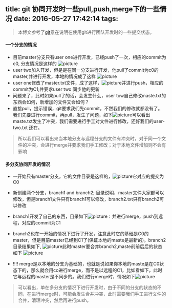 title: git 协同开发时一些pull,push,merge下的一些情况
date: 2016-05-27 17:42:14
tags:
---
> 本博文参考了[git](https://git-scm.com/book/zh/v1/Git-%E5%88%86%E6%94%AF-%E5%88%86%E6%94%AF%E7%9A%84%E6%96%B0%E5%BB%BA%E4%B8%8E%E5%90%88%E5%B9%B6)意在说明在使用git进行团队开发时的一些提交状态。

<!-- more -->


#### 一个分支的情况
+ 目前master分支只有user one进行开发，已经push了一次，相应的commit为c0, 分支情况是这样的 ![picture](http://7xncgn.com1.z0.glb.clouddn.com/16-5-27/16529266.jpg)
+ user two加入开发，但是是在同一分支进行开发，他pull了commit为c0的master,并进行开发，本地的情况成了这样 ![picture](http://7xncgn.com1.z0.glb.clouddn.com/16-5-27/25280459.jpg)
+ user one修改了master.txt文件，成了这样，![picture](http://7xncgn.com1.z0.glb.clouddn.com/16-5-27/64199265.jpg)并进行push，相应的commit为C1;并要求user two 同步他的更新
+ 问题来了，此时如果pull了的话，会发生什么，user tow自己修改maste.txt的东西会如何，新增加的文件又会如何？
+ 直接pull，提示错误，git要求我们先commit，不然我们的修改就都没有了。我们先要进行commit，再pull，发生了问题，如下![picture](http://7xncgn.com1.z0.glb.clouddn.com/16-5-27/42100032.jpg)可以看出maste.txt发生了冲突，我们需要进行手工对文件进行修改，还好我们的user-two.txt 还在。

> 所以我们可以看出来当本地分支与远程分支的文件有冲突时，对于同一个文件的冲突，会进行merge并要求我们手工修改；对于本地文件增加则不会有影响


#### 多分支协同开发的情况
+ 一开始只有master分支，它的文件目录是这样的，![picture](http://7xncgn.com1.z0.glb.clouddn.com/16-5-27/42135075.jpg)它对应的提交为C0
+ 新创建两个分支，branch1 and branch2; 目录说明，master文件大家都可以修改，但是branch1文件只有branch1可以修改，branch2.txt只有branch2可以修改
+ branch1开发了自己的东西，目录如下![picture](http://7xncgn.com1.z0.glb.clouddn.com/16-5-27/49029717.jpg)：并进行merge，push到远程，对应的commit为C1
+ branch2也在一开始的情况下进行了开发，注意此时它的基础是C0的master，但是目前master已经到C1了(保证本地的maste是最新的)。branch2目录结果如下, ![picture](http://7xncgn.com1.z0.glb.clouddn.com/16-5-27/97882007.jpg)此时master要合并branch2,maste前前后后的状态如下 ![picture](http://7xncgn.com1.z0.glb.clouddn.com/16-5-27/71271994.jpg)

+ !!!! merge是以本地的分支为基础的，也就是说如果你本地的maste是在C0状态下的，那么就会用co进行merge，而不是以远程的C1，比如看如下，此时它与远程的master是不同步的。我们进行merge时，情况如下![picture](http://7xncgn.com1.z0.glb.clouddn.com/16-5-27/40715574.jpg)

> 可以看出，单在多分支的情况下进行开发时，由于不同的分支的状态的不同，在进行merge时，可能会发生合并冲突，此时需要我们手工进行文件的合并，清理冲突，然后再进行push。